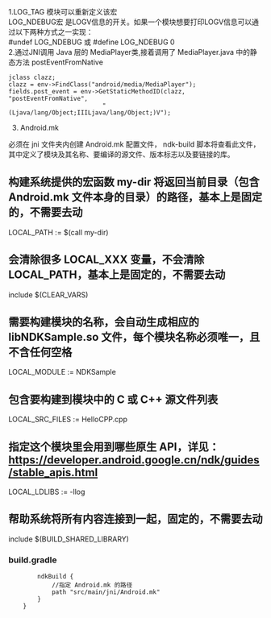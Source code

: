 1.LOG_TAG  模块可以重新定义该宏  
  LOG_NDEBUG宏  是LOGV信息的开关。如果一个模块想要打印LOGV信息可以通过以下两种方式之一实现：  
#undef LOG_NDEBUG  或  #define LOG_NDEBUG 0  
2.通过JNI调用 Java 层的 MediaPlayer类,接着调用了 MediaPlayer.java 中的静态方法 postEventFromNative    
```
jclass clazz;
clazz = env->FindClass("android/media/MediaPlayer");
fields.post_event = env->GetStaticMethodID(clazz, "postEventFromNative",
                          "(Ljava/lang/Object;IIILjava/lang/Object;)V");
```  
3. Android.mk

必须在 jni 文件夹内创建 Android.mk 配置文件， ndk-build 脚本将查看此文件，其中定义了模块及其名称、要编译的源文件、版本标志以及要链接的库。

## 构建系统提供的宏函数 my-dir 将返回当前目录（包含 Android.mk 文件本身的目录）的路径，基本上是固定的，不需要去动
LOCAL_PATH := $(call my-dir)

## 会清除很多 LOCAL_XXX 变量，不会清除 LOCAL_PATH，基本上是固定的，不需要去动
include $(CLEAR_VARS)

## 需要构建模块的名称，会自动生成相应的 libNDKSample.so 文件，每个模块名称必须唯一，且不含任何空格
LOCAL_MODULE := NDKSample

## 包含要构建到模块中的 C 或 C++ 源文件列表
LOCAL_SRC_FILES := HelloCPP.cpp

## 指定这个模块里会用到哪些原生 API，详见：https://developer.android.google.cn/ndk/guides/stable_apis.html
LOCAL_LDLIBS := -llog

## 帮助系统将所有内容连接到一起，固定的，不需要去动
include $(BUILD_SHARED_LIBRARY)

### build.gradle  
```    externalNativeBuild {
        ndkBuild {
            //指定 Android.mk 的路径
            path "src/main/jni/Android.mk"
        }
    }
```
